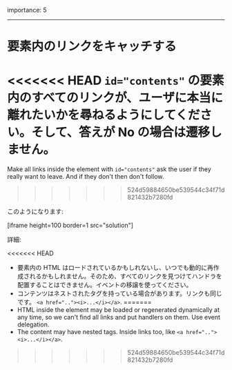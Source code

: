 importance: 5

---

# 要素内のリンクをキャッチする

<<<<<<< HEAD
`id="contents"` の要素内のすべてのリンクが、ユーザに本当に離れたいかを尋ねるようにしてください。そして、答えが No の場合は遷移しません。
=======
Make all links inside the element with `id="contents"` ask the user if they really want to leave. And if they don't then don't follow.
>>>>>>> 524d59884650be539544c34f71d821432b7280fd

このようになります:

[iframe height=100 border=1 src="solution"]

詳細:

<<<<<<< HEAD
- 要素内の HTML はロードされているかもしれないし、いつでも動的に再作成されるかもしれません。そのため、すべてのリンクを見つけてハンドラを配置することはできません。イベントの移譲を使ってください。
- コンテンツはネストされたタグを持っている場合があります。リンクも同じです。 `<a href=".."><i>...</i></a>`.
=======
- HTML inside the element may be loaded or regenerated dynamically at any time, so we can't find all links and put handlers on them. Use event delegation.
- The content may have nested tags. Inside links too, like `<a href=".."><i>...</i></a>`.
>>>>>>> 524d59884650be539544c34f71d821432b7280fd

